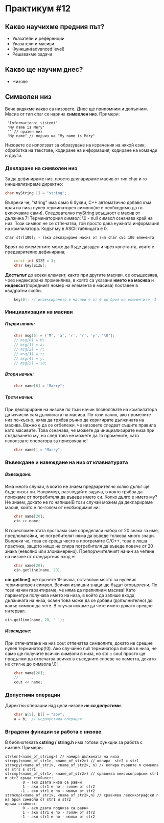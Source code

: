 # Практикум #12

## Какво научихме предния път?
* Указатели и референции
* Указатели и масиви
* Функции(advanced level)
* Решавахме задачи

## Какво ще научим днес?
* Низове

## Символен низ
Вече видяхме какво са низовете. Днес ще припомним и допълним. Масив от тип char се нарича  **символен низ**. 
Примери:
    
     "Informacionni sistemi"
     "My name is Mery"
     "" // празен низ
     "My name" // подниз на "My name is Mery"

Низовете се използват за образуване на изречения на някой език, обработка на текстове, кодиране на информация, кодиране на команди и други.

### Декларане на символен низ
За да дефинираме низ, просто декларираме масив от тип char и го инициализираме директно:
```c++
char myString [] = "string";
```
Въпреки че, "string" има само 6 букви, C++ автоматично добавя към края на низа нулев терминаторен символ(не е необходимо да го включваме сами). Следователно myString всъщност е масив от дължина 7! Терминаторния символ: \0 - null символ означава край на низ. Този символ не се отпечатва, той просто дава нужната информация на компилатора. Кодът му в ASCII таблицата е 0. 

    char str[100]; - така декларираме масив от тип char със 100 елемента

Броят на емементите може да бъде дазаден и чрез константа, която е предварително дефинирана;
```c++
    const int SIZE = 3;
    char key[SIZE];
```
**Достъпът** до всеки елемент, както при другите масиви, се осъщесвява, чрез индексирана променлива, в която са указани **името на масива** и **индексът**(поредният номер на елемента в масива) поставен в квадратни скоби.
```c++
    key[0]; // индексирането в масиви е от 0 до броя на елементите -1
```
### Инициализация на масиви
##### Първи начин:
    
```c++
    char msg[6] = {'M', 'a', 'r', 'r', 'y', '\0'};
    // msg[0] = M;
    // msg[1] = a;
    // msg[2] = r;
    // msg[3] = r;
    // msg[4] = y;
    // msg[5] = \0;
```

##### Втори начин:

```c++
    char name[6] = "Marry";
```

##### Трети начин:
При деклариране на низове по този начин позволявате на компилатора да изчисли сам дължината на масива. По този начин, ако промените низ по-късно, няма да трябва ръчно да коригирате дължината на масива. Важно е да се отбележи, че низовете следват същите правила като масивите. Това означава, че можете да инициализирате низа при създаването му, но след това не можете да го промените, като използвате оператора за присвояване!
    
```c++
    char name[] = "Marry"; 
```

### Въвеждане и извеждане на низ от клавиатурата
##### Въвеждане:
Има много случаи, в които не знаем предварително колко дълъг ще бъде низът ни. Например, разгледайте задача, в която трябва да поискаме от потребителя да въведе името си. Колко дълго е името му? Не знаем, докато не го напише!В този случай можем да декларираме масив, който е по-голям от необходимия ни:
```c++
    char name[20];
    cin >> name;
```
В гореспоменатата програма сме определили набор от 20 знака за име, предполагайки, че потребителят няма да въведе толкова много знаци. Въпреки че, това се среща често в програмите C/C++, това е лоша практика, защото нищо не спира потребителя да въведе повече от 20 знака (неволно или злонамерено). Препоръчителният начин за четене на низове от стандартния вход е:
```c++
    char name[20];
    cin.getline(name, 20);
```
**cin.getline()** ще прочете 19 знака, оставяйки място за нулевия терминаторен символ. Всички излишни знаци ще бъдат отхвърлени. По този начин гарантираме, че няма да препилним масива! Като параметри получава името на низа, в който да запише входа, дължината на низа, освен това може да се добави (допълнително) до какъв символ да чете. В случая искаме да чете името докато срещне интервал.
```c++
cin.getline(name, 20, ' ');
```
##### Извеждане:
При отпечатване на низ cout отпечатва символите, докато не срещне нулев терминатор(\0). Ако случайно null терминатора липсва в низа, не само ще получите всички символи в низа, но std :: cout просто ще продължи да отпечатва всичко в съседните слоеве на паметта, докато не стигне до символа \0!

```c++
    char name[20];
    //    ...
    cout << name;
```
### Допустими операции
Директни операции над цели низове ***не са допустими***.

```c++
    char a[5], b[] = "abv";
    a = b;  // недопустима операция
```

### Вградени функции за работа с низове
В библиотеката **cstring / string.h** има готови функции за работа с низове.
Примери:
 
    strlen(<name_of_string>) // намира дължината на низа
    strcpy(<name_of_str1>, <name_of_str2>) // копира  str2 в str1 
    strncpy(<name_of_str1>, <name_of_str2>, n) // копира първите n символа от str2 в str1
    strcmp(<name_of_str1>, <name_of_str2>) // сравнява лексикографски str1 и str2 връща стойност:
            0 - ако двата низа са равни
            1 - ако str1 е по - голям от str2
           -1 - ако str1 е по - малък от str2
    strncmp(<name_of_str1>, <name_of_str2>,n) // сравнява лексикографски n на брой символи от str1 и str2 
    връща стойност:
            0 - ако двата подниза са равни
            1 - ако str1 е по - голям от str2
           -1 - ако str1 е по - малък от str2
